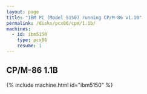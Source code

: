 ```yaml
---
layout: page
title: "IBM PC (Model 5150) running CP/M-86 v1.1B"
permalink: /disks/pcx86/cpm/1.1b/
machines:
  - id: ibm5150
    type: pcx86
    resume: 1
---
```


CP/M-86 1.1B
------------

{% include machine.html id="ibm5150" %}
